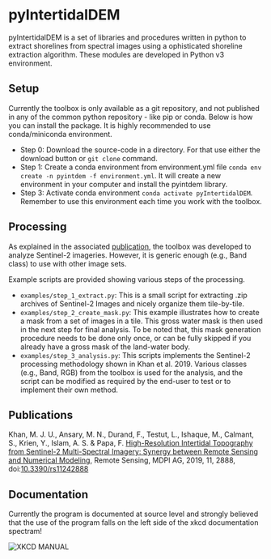 # pyIntertidalDEM
pyIntertidalDEM is a set of libraries and procedures written in python to extract shorelines from spectral images using a ophisticated shoreline extraction algorithm. These modules are developed in Python v3 environment.

## Setup
Currently the toolbox is only available as a git repository, and not published in any of the common python repository - like pip or conda. Below is how you can install the package. It is highly recommended to use conda/miniconda environment. 

* Step 0: Download the source-code in a directory. For that use either the download button or `git clone` command.
* Step 1: Create a conda environment from environment.yml file `conda env create -n pyintdem -f environment.yml`. It will create a new environment in your computer and install the pyintdem library.
* Step 3: Activate conda environment `conda activate pyIntertidalDEM`. Remember to use this environment each time you work with the toolbox.

## Processing
As explained in the associated [publication](#publications), the toolbox was developed to analyze Sentinel-2 imageries. However, it is generic enough (e.g., Band class) to use with other image sets.

Example scripts are provided showing various steps of the processing.

* `examples/step_1_extract.py`: This is a small script for extracting .zip archives of Sentinel-2 Images and nicely organize them tile-by-tile.
* `examples/step_2_create_mask.py`: This example illustrates how to create a mask from a set of images in a tile. This gross water mask is then used in the next step for final analysis. To be noted that, this mask generation procedure needs to be done only once, or can be fully skipped if you already have a gross mask of the land-water body.
* `examples/step_3_analysis.py`: This scripts implements the Sentinel-2 processing methodology shown in Khan et al. 2019. Various classes (e.g., Band, RGB) from the toolbox is used for the analysis, and the script can be modified as required by the end-user to test or to implement their own method. 

## Publications
Khan, M. J. U., Ansary, M. N., Durand, F., Testut, L., Ishaque, M., Calmant, S., Krien, Y., Islam, A. S. & Papa, F. [High-Resolution Intertidal Topography from Sentinel-2 Multi-Spectral Imagery: Synergy between Remote Sensing and Numerical Modeling](https://doi.org/10.3390/rs11242888), Remote Sensing, MDPI AG, 2019, 11, 2888, doi:[10.3390/rs11242888](https://doi.org/10.3390/rs11242888)

## Documentation
Currently the program is documented at source level and strongly believed that the use of the program falls on the left side of the xkcd documentation spectram!

![XKCD MANUAL](https://imgs.xkcd.com/comics/manuals.png)
